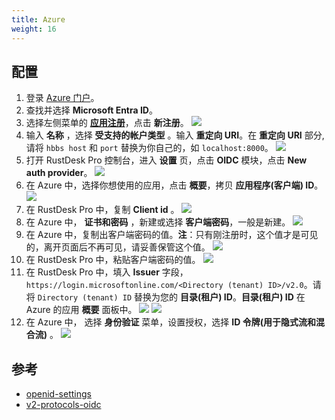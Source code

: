 ```yaml
---
title: Azure
weight: 16
---
```


## 配置

1. 登录 [Azure 门户](portal.azure.com)。
2. 查找并选择 **Microsoft Entra ID**。
3. 选择左侧菜单的 [**应用注册**](https://portal.azure.com/#view/Microsoft_AAD_IAM/ActiveDirectoryMenuBlade/~/RegisteredApps)，点击 **新注册**。
![](/docs/en/self-host/rustdesk-server-pro/oidc/Azure/images/1-Azure-NewRegistration.png)
4. 输入 **名称** ，选择 **受支持的帐户类型** 。输入 **重定向 URI**。在 **重定向 URI** 部分, 请将 `hbbs host` 和 `port` 替换为你自己的，如 `localhost:8000`。
![](/docs/en/self-host/rustdesk-server-pro/oidc/Azure/images/2-Azure-Register.png)
5. 打开 RustDesk Pro 控制台，进入 **设置** 页，点击 **OIDC** 模块，点击 **New auth provider**。
![](/docs/en/self-host/rustdesk-server-pro/oidc/Azure/images/3-RustDesk-NewAuthProvider.png)
6. 在 Azure 中，选择你想使用的应用，点击 **概要**，拷贝 **应用程序(客户端) ID**。
![](/docs/en/self-host/rustdesk-server-pro/oidc/Azure/images/4-Azure-ClientID.png)
7. 在 RustDesk Pro 中，复制 **Client id** 。
![](/docs/en/self-host/rustdesk-server-pro/oidc/Azure/5-RustDesk-ClientID.png)
8. 在 Azure 中， **证书和密码** ，新建或选择 **客户端密码**，一般是新建。
![](/docs/en/self-host/rustdesk-server-pro/oidc/Azure/6-Azure-NewOrSelectClientSecret.png)
9. 在 Azure 中，复制出客户端密码的值。**注**：只有刚注册时，这个值才是可见的，离开页面后不再可见，请妥善保管这个值。
![](/docs/en/self-host/rustdesk-server-pro/oidc/Azure/7-Azure-CopySecretValue.png)
10. 在 RustDesk Pro 中，粘贴客户端密码的值。
![](/docs/en/self-host/rustdesk-server-pro/oidc/Azure/8-RustDesk-FillClientSecret.png)
11. 在 RustDesk Pro 中，填入 **Issuer** 字段，`https://login.microsoftonline.com/<Directory (tenant) ID>/v2.0`。请将 `Directory (tenant) ID` 替换为您的 **目录(租户) ID**。**目录(租户) ID** 在 Azure 的应用 **概要** 面板中。
![](/docs/en/self-host/rustdesk-server-pro/oidc/Azure/9-RustDesk-Issuer.png)
![](/docs/en/self-host/rustdesk-server-pro/oidc/Azure/10-Azure-TenantID.png)
12. 在 Azure 中， 选择 **身份验证** 菜单，设置授权，选择 **ID 令牌(用于隐式流和混合流)** 。
![](/docs/en/self-host/rustdesk-server-pro/oidc/Azure/11-Azure-Auth.png)



## 参考

- [openid-settings](https://learn.microsoft.com/en-us/power-pages/security/authentication/openid-settings)
- [v2-protocols-oidc](https://learn.microsoft.com/en-us/azure/active-directory/develop/v2-protocols-oidc)


